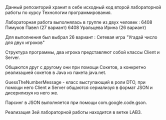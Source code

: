 Данный репозиторий хранит в себе исходный код второй лабораторной работы по курсу Технологии программирования.

Лабораторная работа выполнялась в группе из двух человек : 6408 Пимуков Павел (27 вариант) 6408 Уральцева Ирина (26 вариант)

Для выполнения был выбрал 26 вариант : Сетевая игра "Угадай число для двух игроков"

Структура программы, два игрока представляют собой классы Client  и  Server. 

Общаются друг с другому они при помощи Сокетов, а конкретно реализацией сокетов в Java из пакета java.net.

GuessTheNumberMessage - класс выступающий в роли DTO, при помощи него Client и Server общаются сериализуя в формат JSON и дисерилизуя из него же.

Парсинг в JSON выполняется при помощи com.google.code.gson.

Реализация 3ей лабораторной работы находится в ветке LAB3.
